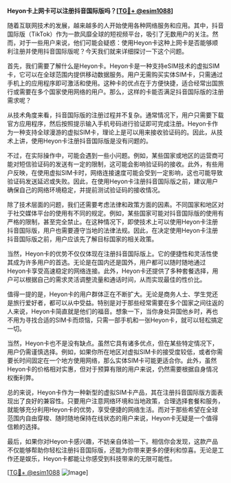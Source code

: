 **Heyon卡上网卡可以注册抖音国际版吗？[[TG💪+ @esim1088](https://t.me/s/esim1088)]**

随着互联网技术的发展，越来越多的人开始使用各种网络服务和应用。其中，抖音国际版（TikTok）作为一款风靡全球的短视频平台，吸引了无数用户的关注。然而，对于一些用户来说，他们可能会疑惑：使用Heyon卡这种上网卡是否能够顺利注册并使用抖音国际版呢？今天我们就来详细探讨一下这个问题。

首先，我们需要了解什么是Heyon卡。Heyon卡是一种支持eSIM技术的虚拟SIM卡，它可以在全球范围内提供移动数据服务。用户无需购买实体SIM卡，只需通过手机上的应用程序即可激活和使用。这种卡的优点在于方便快捷，适合经常出国旅行或需要在多个国家使用网络的用户。那么，这样的卡能否满足抖音国际版的注册需求呢？

从技术角度来看，抖音国际版的注册过程并不复杂。通常情况下，用户只需要下载官方应用程序，然后按照提示输入手机号码进行验证即可完成注册。Heyon卡作为一种支持全球漫游的虚拟SIM卡，理论上是可以用来接收验证码的。因此，从技术上讲，使用Heyon卡注册抖音国际版是没有问题的。

不过，在实际操作中，可能会遇到一些小问题。例如，某些国家或地区的运营商可能对短信验证码的发送有一定的限制，这可能会影响验证码的接收。此外，有些用户反映，在使用虚拟SIM卡时，网络连接速度可能会受到一定影响，这也可能导致验证码发送延迟或失败。因此，在使用Heyon卡注册抖音国际版之前，建议用户确保自己的网络环境稳定，并提前测试验证码的接收情况。

除了技术层面的问题，我们还需要考虑法律和政策方面的因素。不同国家和地区对于社交媒体平台的使用有不同的规定。例如，某些国家可能对抖音国际版的使用有严格的限制，甚至完全禁止。在这种情况下，即使技术上可以使用Heyon卡注册抖音国际版，用户也需要遵守当地的法律法规。因此，在决定使用Heyon卡注册抖音国际版之前，用户应该先了解目标国家的相关政策。

当然，Heyon卡的优势不仅仅体现在注册抖音国际版上。它的便捷性和灵活性使其成为许多用户的首选。无论是在国内还是国外，用户都可以随时随地通过Heyon卡享受高速稳定的网络连接。此外，Heyon卡还提供了多种套餐选择，用户可以根据自己的需求灵活调整流量和通话时间，从而实现最佳的性价比。

值得一提的是，Heyon卡的用户群体正在不断扩大。无论是商务人士、学生党还是旅行爱好者，都可以从中受益。特别是对于那些经常需要在多个国家之间往返的人来说，Heyon卡简直就是他们的福音。想象一下，当你身处异国他乡时，再也不用为寻找合适的SIM卡而烦恼，只需一部手机和一张Heyon卡，就可以轻松搞定一切。

当然，Heyon卡也不是没有缺点。虽然它具有诸多优点，但在某些特定情况下，用户仍需谨慎选择。例如，如果你所在地区对虚拟SIM卡的接受度较低，或者你需要长时间固定在一个地方使用网络，那么实体SIM卡可能更适合你。此外，虽然Heyon卡的价格相对实惠，但对于预算有限的用户来说，仍然需要根据自身情况权衡利弊。

总的来说，Heyon卡作为一种新型的虚拟SIM卡产品，其在注册抖音国际版方面表现出了良好的兼容性。只要用户注意网络环境和当地政策，合理选择套餐和服务，就能够充分利用Heyon卡的优势，享受便捷的网络生活。而对于那些希望在全球范围内自由穿梭、随时随地保持在线状态的用户来说，Heyon卡无疑是一个值得信赖的选择。

最后，如果你对Heyon卡感兴趣，不妨亲自体验一下。相信你会发现，这款产品不仅能够帮助你轻松注册抖音国际版，还能为你带来更多的便利和惊喜。无论是工作还是娱乐，Heyon卡都能让你感受到科技带来的无限可能性。

[[TG💪+ @esim1088](https://t.me/s/esim1088) ![Image](https://i.postimg.cc/4NQfJmqS/Snipaste-2025-05-13-00-14-12.png)]